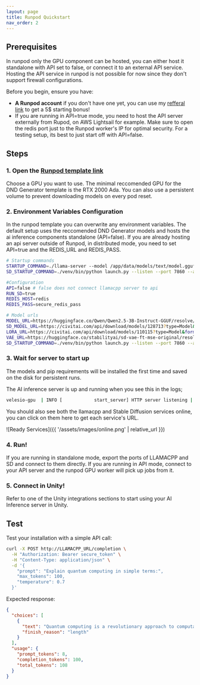 ```yaml
---
layout: page
title: Runpod Quickstart
nav_order: 2
---
```


## Prerequisites

In runpod only the GPU component can be hosted, you can either host it standalone with API set to false, or connect it to an external API service. Hosting the API service in runpod is not possible for now since they don't support firewall configurations.

Before you begin, ensure you have:

- **A Runpod account** if you don't have one yet, you can use my [refferal link](https://runpod.io?ref=muhg2w55) to get a 5$ starting bonus!
- If you are running in API=true mode, you need to host the API server externally from Rupod, on AWS Lightsail for example. Make sure to open the redis port just to the Runpod worker's IP for optimal security. For a testing setup, its best to just start off with API=false.


## Steps

### 1. Open the [Runpod template link](https://console.runpod.io/hub/template/velesio-ai-server?id=8yqg0h6ps1)

Choose a GPU you want to use. The minimal reccomended GPU for the DND Generator template is the RTX 2000 Ada. You can also use a persistent volume to prevent downloading models on every pod reset.

### 2. Environment Variables Configuration

In the runpod template you can overwrite any environment variables. The default setup uses the reccomended DND Generator models and hosts the ai inference components standalone (API=false). If you are already hosting an api server outside of Runpod, in distributed mode, you need to set API=true and the REDIS_URL and REDIS_PASS.

```bash
# Startup commands
STARTUP_COMMAND=./llama-server --model /app/data/models/text/model.gguf --host 0.0.0.0 --port 1337 --gpu-layers 37 --template chatml
SD_STARTUP_COMMAND=./venv/bin/python launch.py --listen --port 7860 --api --nowebui --skip-torch-cuda-test --no-half-vae --medvram --xformers --skip-version-check

#Configuration
API=false # false does not connect llamacpp server to api
RUN_SD=true
REDIS_HOST=redis
REDIS_PASS=secure_redis_pass

# Model urls
MODEL_URL=https://huggingface.co/Qwen/Qwen2.5-3B-Instruct-GGUF/resolve/main/qwen2.5-3b-instruct-q8_0.gguf
SD_MODEL_URL=https://civitai.com/api/download/models/128713?type=Model&format=SafeTensor&size=pruned&fp=fp16
LORA_URL=https://civitai.com/api/download/models/110115?type=Model&format=SafeTensor
VAE_URL=https://huggingface.co/stabilityai/sd-vae-ft-mse-original/resolve/main/vae-ft-mse-840000-ema-pruned.safetensors
SD_STARTUP_COMMAND=./venv/bin/python launch.py --listen --port 7860 --api --skip-torch-cuda-test --no-half-vae --medvram --xformers --skip-version-check
```

### 3. Wait for server to start up

The models and pip requirements will be installed the first time and saved on the disk for persistent runs.

The AI inference server is up and running when you see this in the logs;
```bash
velesio-gpu  | INFO [            start_server] HTTP server listening | tid="135629304680448" timestamp=1760540334 n_threads_http="11" port="1337" hostname="0.0.0.0"
```

You should also see both the llamacpp and Stable Diffusion services online, you can click on them here to get each service's URL.

![Ready Services]({{ '/assets/images/online.png' | relative_url }})

### 4. Run!

If you are running in standalone mode, export the ports of LLAMACPP and SD and connect to them directly. If you are running in API mode, connect to your API server and the runpod GPU worker will pick up jobs from it.

### 5. Connect in Unity!

Refer to one of the Unity integrations sections to start using your AI Inference server in Unity.

## Test

Test your installation with a simple API call:

```bash
curl -X POST http://LLAMACPP_URL/completion \
  -H "Authorization: Bearer secure_token" \
  -H "Content-Type: application/json" \
  -d '{
    "prompt": "Explain quantum computing in simple terms:",
    "max_tokens": 100,
    "temperature": 0.7
  }'
```

Expected response:
```json
{
  "choices": [
    {
      "text": "Quantum computing is a revolutionary approach to computation...",
      "finish_reason": "length"
    }
  ],
  "usage": {
    "prompt_tokens": 8,
    "completion_tokens": 100,
    "total_tokens": 108
  }
}
```